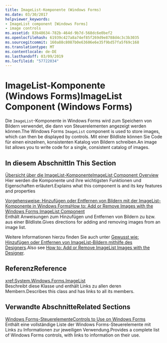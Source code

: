 ```yaml
---
title: ImageList-Komponente (Windows Forms)
ms.date: 03/30/2017
helpviewer_keywords:
- ImageList component [Windows Forms]
- image controls
ms.assetid: 83b48634-782b-464d-9b7d-568dc6e0bef2
ms.openlocfilehash: 61939c427a8a74ef85f269d9e8788d4c3c3b3035
ms.sourcegitcommit: 160a88c8087b0e63606e6e35f9bd57fa5f69c168
ms.translationtype: MT
ms.contentlocale: de-DE
ms.lasthandoff: 03/09/2019
ms.locfileid: "57722034"
---
```

# <a name="imagelist-component-windows-forms"></a><span data-ttu-id="e5438-102">ImageList-Komponente (Windows Forms)</span><span class="sxs-lookup"><span data-stu-id="e5438-102">ImageList Component (Windows Forms)</span></span>
<span data-ttu-id="e5438-103">Die `ImageList`-Komponente in Windows Forms wird zum Speichern von Bildern verwendet, die dann von Steuerelementen angezeigt werden können.</span><span class="sxs-lookup"><span data-stu-id="e5438-103">The Windows Forms `ImageList` component is used to store images, which can then be displayed by controls.</span></span> <span data-ttu-id="e5438-104">Mit einer Bildliste können Sie Code für einen einzelnen, konsistenten Katalog von Bildern schreiben.</span><span class="sxs-lookup"><span data-stu-id="e5438-104">An image list allows you to write code for a single, consistent catalog of images.</span></span>  
  
## <a name="in-this-section"></a><span data-ttu-id="e5438-105">In diesem Abschnitt</span><span class="sxs-lookup"><span data-stu-id="e5438-105">In This Section</span></span>  
 [<span data-ttu-id="e5438-106">Übersicht über die ImageList-Komponente</span><span class="sxs-lookup"><span data-stu-id="e5438-106">ImageList Component Overview</span></span>](imagelist-component-overview-windows-forms.md)  
 <span data-ttu-id="e5438-107">Hier werden die Komponente und ihre wichtigsten Funktionen und Eigenschaften erläutert.</span><span class="sxs-lookup"><span data-stu-id="e5438-107">Explains what this component is and its key features and properties</span></span>  
  
 [<span data-ttu-id="e5438-108">Vorgehensweise: Hinzufügen oder Entfernen von Bildern mit der ImageList-Komponente in Windows Forms</span><span class="sxs-lookup"><span data-stu-id="e5438-108">How to: Add or Remove Images with the Windows Forms ImageList Component</span></span>](how-to-add-or-remove-images-with-the-windows-forms-imagelist-component.md)  
 <span data-ttu-id="e5438-109">Enthält Anweisungen zum Hinzufügen und Entfernen von Bildern zu bzw. aus einer Bildliste.</span><span class="sxs-lookup"><span data-stu-id="e5438-109">Gives directions for adding and removing images from an image list.</span></span>  
  
 <span data-ttu-id="e5438-110">Weitere Informationen hierzu finden Sie auch unter [Gewusst wie: Hinzufügen oder Entfernen von ImageList-Bildern mithilfe des Designers](how-to-add-or-remove-imagelist-images-with-the-designer.md).</span><span class="sxs-lookup"><span data-stu-id="e5438-110">Also see [How to: Add or Remove ImageList Images with the Designer](how-to-add-or-remove-imagelist-images-with-the-designer.md).</span></span>  
  
## <a name="reference"></a><span data-ttu-id="e5438-111">Referenz</span><span class="sxs-lookup"><span data-stu-id="e5438-111">Reference</span></span>  
 <xref:System.Windows.Forms.ImageList>  
 <span data-ttu-id="e5438-112">Beschreibt diese Klasse und enthält Links zu allen deren Membern.</span><span class="sxs-lookup"><span data-stu-id="e5438-112">Describes this class and has links to all its members.</span></span>  
  
## <a name="related-sections"></a><span data-ttu-id="e5438-113">Verwandte Abschnitte</span><span class="sxs-lookup"><span data-stu-id="e5438-113">Related Sections</span></span>  
 [<span data-ttu-id="e5438-114">Windows Forms-Steuerelemente</span><span class="sxs-lookup"><span data-stu-id="e5438-114">Controls to Use on Windows Forms</span></span>](controls-to-use-on-windows-forms.md)  
 <span data-ttu-id="e5438-115">Enthält eine vollständige Liste der Windows Forms-Steuerelemente mit Links zu Informationen zur jeweiligen Verwendung.</span><span class="sxs-lookup"><span data-stu-id="e5438-115">Provides a complete list of Windows Forms controls, with links to information on their use.</span></span>
